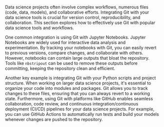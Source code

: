 Data science projects often involve complex workflows, numerous files (code, data, models), and collaborative efforts. Integrating Git with your data science tools is crucial for version control, reproducibility, and collaboration. This section explores how to effectively use Git with popular data science tools and workflows.

One common integration is using Git with Jupyter Notebooks. Jupyter Notebooks are widely used for interactive data analysis and experimentation. By tracking your notebooks with Git, you can easily revert to previous versions, compare changes, and collaborate with others. However, notebooks can contain large outputs that bloat the repository. Tools like `nbstripout` can be used to remove these outputs before committing, keeping the repository clean and efficient.

Another key example is integrating Git with your Python scripts and project structure. When working on larger data science projects, it's essential to organize your code into modules and packages. Git allows you to track changes to these files, ensuring that you can always revert to a working state. Furthermore, using Git with platforms like GitHub enables seamless collaboration, code review, and continuous integration/continuous deployment (CI/CD) pipelines for your data science projects. For example, you can use GitHub Actions to automatically run tests and build your models whenever changes are pushed to the repository.